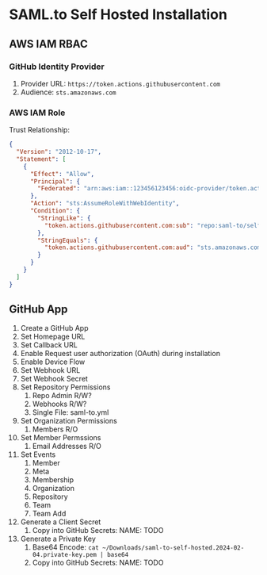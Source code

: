 # SAML.to Self Hosted Installation

## AWS IAM RBAC

### GitHub Identity Provider

1. Provider URL: `https://token.actions.githubusercontent.com`
1. Audience: `sts.amazonaws.com`

### AWS IAM Role

Trust Relationship:

```json
{
  "Version": "2012-10-17",
  "Statement": [
    {
      "Effect": "Allow",
      "Principal": {
        "Federated": "arn:aws:iam::123456123456:oidc-provider/token.actions.githubusercontent.com"
      },
      "Action": "sts:AssumeRoleWithWebIdentity",
      "Condition": {
        "StringLike": {
          "token.actions.githubusercontent.com:sub": "repo:saml-to/self-hosted:*"
        },
        "StringEquals": {
          "token.actions.githubusercontent.com:aud": "sts.amazonaws.com"
        }
      }
    }
  ]
}
```

## GitHub App

1. Create a GitHub App
1. Set Homepage URL
1. Set Callback URL
1. Enable Request user authorization (OAuth) during installation
1. Enable Device Flow
1. Set Webhook URL
1. Set Webhook Secret
1. Set Repository Permissions
   1. Repo Admin R/W?
   1. Webhooks R/W?
   1. Single File: saml-to.yml
1. Set Organization Permissions
   1. Members R/O
1. Set Member Permssions
   1. Email Addresses R/O
1. Set Events
   1. Member
   1. Meta
   1. Membership
   1. Organization
   1. Repository
   1. Team
   1. Team Add
1. Generate a Client Secret
   1. Copy into GitHub Secrets: NAME: TODO
1. Generate a Private Key
   1. Base64 Encode: `cat ~/Downloads/saml-to-self-hosted.2024-02-04.private-key.pem | base64`
   1. Copy into GitHub Secrets: NAME: TODO

